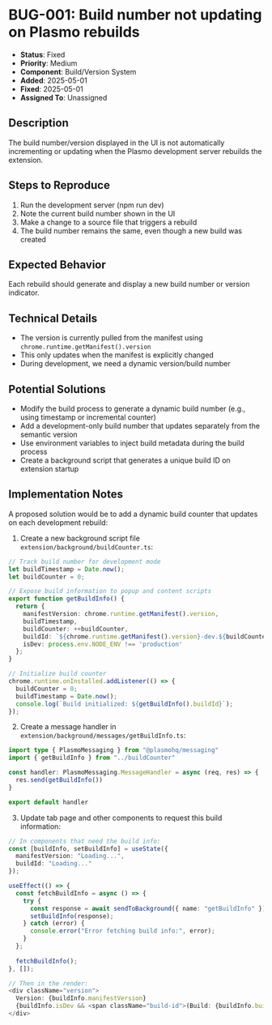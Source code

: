 # BUG-001: Build number not updating on Plasmo rebuilds

- **Status**: Fixed
- **Priority**: Medium
- **Component**: Build/Version System
- **Added**: 2025-05-01
- **Fixed**: 2025-05-01
- **Assigned To**: Unassigned

## Description
The build number/version displayed in the UI is not automatically incrementing or updating when the Plasmo development server rebuilds the extension.

## Steps to Reproduce
1. Run the development server (npm run dev)
2. Note the current build number shown in the UI
3. Make a change to a source file that triggers a rebuild
4. The build number remains the same, even though a new build was created

## Expected Behavior
Each rebuild should generate and display a new build number or version indicator.

## Technical Details
- The version is currently pulled from the manifest using `chrome.runtime.getManifest().version`
- This only updates when the manifest is explicitly changed
- During development, we need a dynamic version/build number

## Potential Solutions
- Modify the build process to generate a dynamic build number (e.g., using timestamp or incremental counter)
- Add a development-only build number that updates separately from the semantic version
- Use environment variables to inject build metadata during the build process
- Create a background script that generates a unique build ID on extension startup

## Implementation Notes

A proposed solution would be to add a dynamic build counter that updates on each development rebuild:

1. Create a new background script file `extension/background/buildCounter.ts`:
```typescript
// Track build number for development mode
let buildTimestamp = Date.now();
let buildCounter = 0;

// Expose build information to popup and content scripts
export function getBuildInfo() {
  return {
    manifestVersion: chrome.runtime.getManifest().version,
    buildTimestamp,
    buildCounter: ++buildCounter,
    buildId: `${chrome.runtime.getManifest().version}-dev.${buildCounter}.${buildTimestamp}`,
    isDev: process.env.NODE_ENV !== 'production'
  };
}

// Initialize build counter
chrome.runtime.onInstalled.addListener(() => {
  buildCounter = 0;
  buildTimestamp = Date.now();
  console.log(`Build initialized: ${getBuildInfo().buildId}`);
});
```

2. Create a message handler in `extension/background/messages/getBuildInfo.ts`:
```typescript
import type { PlasmoMessaging } from "@plasmohq/messaging"
import { getBuildInfo } from "../buildCounter"

const handler: PlasmoMessaging.MessageHandler = async (req, res) => {
  res.send(getBuildInfo())
}

export default handler
```

3. Update tab page and other components to request this build information:
```typescript
// In components that need the build info:
const [buildInfo, setBuildInfo] = useState({ 
  manifestVersion: "Loading...",
  buildId: "Loading..." 
});

useEffect(() => {
  const fetchBuildInfo = async () => {
    try {
      const response = await sendToBackground({ name: "getBuildInfo" });
      setBuildInfo(response);
    } catch (error) {
      console.error("Error fetching build info:", error);
    }
  };
  
  fetchBuildInfo();
}, []);

// Then in the render:
<div className="version">
  Version: {buildInfo.manifestVersion} 
  {buildInfo.isDev && <span className="build-id">(Build: {buildInfo.buildCounter})</span>}
</div>
``` 